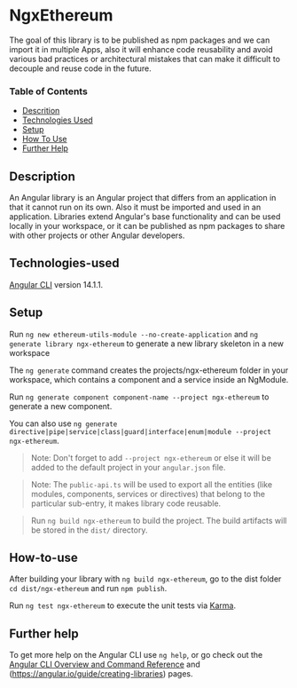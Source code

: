 # NgxEthereum

The goal of this library is to be published as npm packages and we can import it in multiple Apps, also it will enhance code reusability and avoid various bad practices or architectural mistakes that can make it difficult to decouple and reuse code in the future.

### Table of Contents

- [Descrition](#description)
- [Technologies Used](#technologies-used)
- [Setup](#setup)
- [How To Use](#how-to-use)
- [Further Help](#further-help)

## Description

An Angular library is an Angular project that differs from an application in that it cannot run on its own. Also it must be imported and used in an application.
Libraries extend Angular's base functionality and can be used locally in your workspace, or it can be published as npm packages to share with other projects or other Angular developers.

## Technologies-used

[Angular CLI](https://github.com/angular/angular-cli) version 14.1.1.

## Setup

Run `ng new ethereum-utils-module --no-create-application` and `ng generate library ngx-ethereum` to generate a new library skeleton in a new workspace

The `ng generate` command creates the projects/ngx-ethereum folder in your workspace, which contains a component and a service inside an NgModule.

Run `ng generate component component-name --project ngx-ethereum` to generate a new component.

You can also use `ng generate directive|pipe|service|class|guard|interface|enum|module --project ngx-ethereum`.

> Note: Don't forget to add `--project ngx-ethereum` or else it will be added to the default project in your `angular.json` file.

> Note: The `public-api.ts` will be used to export all the entities (like modules, components, services or directives) that belong to the particular sub-entry, it makes library code reusable.

> Run `ng build ngx-ethereum` to build the project. The build artifacts will be stored in the `dist/` directory.

## How-to-use

After building your library with `ng build ngx-ethereum`, go to the dist folder `cd dist/ngx-ethereum` and run `npm publish`.

Run `ng test ngx-ethereum` to execute the unit tests via [Karma](https://karma-runner.github.io).

## Further help

To get more help on the Angular CLI use `ng help`,
or go check out the [Angular CLI Overview and Command Reference](https://angular.io/cli) and (https://angular.io/guide/creating-libraries) pages.
